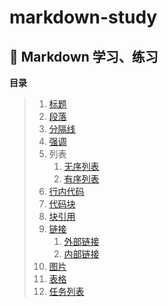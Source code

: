 # markdown-study
:lion: Markdown 学习、练习
---
**目录**
> 1. [标题](./docs/headline.md "点击进入标题页")
> 2. [段落](./docs/paragraph.md)
> 3. [分隔线](./docs/line_between.md)
> 4. [强调](./docs/emphasize.md)
> 5. 列表
>    1. [无序列表](./docs/unordered_list.md)
>    2. [有序列表](./docs/ordered_list.md)
> 5. [行内代码](./docs/line_code.md)
> 5. [代码块](./docs/code_block.md)
> 6. [块引用](./docs/cite_block.md)
> 6. [链接](./docs/link.md)
>    1. [外部链接](./docs/link.md#外部链接)
>    2. [内部链接](./docs/link.md#内部链接)
> 7. [图片](./docs/image.md)
> 8. [表格](./docs/table.md)
> 9. [任务列表](./docs/task.md)
